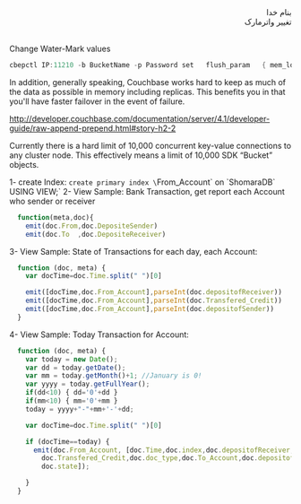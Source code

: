 <div dir="rtl">بنام خدا</div>

<div dir="rtl">تغییر واترمارک</div><br/>

Change Water-Mark values

```c
cbepctl IP:11210 -b BucketName -p Password set   flush_param   { mem_low_wat | mem_high_wat | pager_active_vb_pcnt }   NewValue
```

In addition, generally speaking, Couchbase works hard to keep as much of the data as possible in memory including replicas. This benefits you in that you'll have faster failover in the event of failure. 

http://developer.couchbase.com/documentation/server/4.1/developer-guide/raw-append-prepend.html#story-h2-2

Currently there is a hard limit of 10,000 concurrent key-value connections to any cluster node. This effectively means a limit of 10,000 SDK “Bucket” objects.

1- create Index: `create primary index \`From_Account\` on \`ShomaraDB\` USING VIEW;`
2- View Sample: Bank Transaction, get report each Account who sender or receiver
```javascript
  function(meta,doc){
    emit(doc.From,doc.DepositeSender)
    emit(doc.To  ,doc.DepositeReceiver)
```
3- View Sample: State of Transactions for each day, each Account:
```javascript
  function (doc, meta) {
    var docTime=doc.Time.split(" ")[0]

    emit([docTime,doc.From_Account],parseInt(doc.depositofReceiver))
    emit([docTime,doc.From_Account],parseInt(doc.Transfered_Credit))
    emit([docTime,doc.From_Account],parseInt(doc.depositofSender))
  }
```
4- View Sample: Today Transaction for Account:
```javascript
  function (doc, meta) {
    var today = new Date();
    var dd = today.getDate();
    var mm = today.getMonth()+1; //January is 0!
    var yyyy = today.getFullYear();
    if(dd<10) { dd='0'+dd } 
    if(mm<10) { mm='0'+mm } 
    today = yyyy+"-"+mm+'-'+dd;

    var docTime=doc.Time.split(" ")[0]

    if (docTime==today) {
      emit(doc.From_Account, [doc.Time,doc.index,doc.depositofReceiver,
        doc.Transfered_Credit,doc.doc_type,doc.To_Account,doc.depositofSender,
        doc.state]);

    }
  }
```

<div dir="rtl"></div>
<div dir="rtl"></div>
<div dir="rtl"></div>
